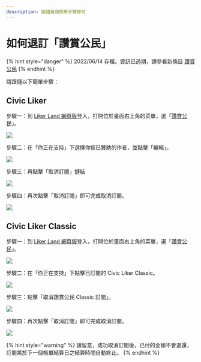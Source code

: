 ```yaml
---
description: 跟隨幾個簡單步驟即可
---
```


# 如何退訂「讚賞公民」

{% hint style="danger" %}
2022/06/14 存檔。資訊已過期，請參看新條目 [讚賞公民](../../../user-guide/civic-liker/)
{% endhint %}

請跟隨以下簡單步驟：

## Civic Liker

步驟一：到 [Liker Land 網頁版](https://liker.land/)登入，打開位於畫面右上角的菜單，選「[讚賞公民](https://liker.land/civic/dashboard)」。

![](../../../.gitbook/assets/civic-liker-menu.png)

步驟二：在「你正在支持」下選擇你經已贊助的作者，並點擊「編輯」。

![](../../../.gitbook/assets/unsubscribe-civic-liker-two-point-zero-01.png)

步驟三：再點擊「取消訂閱」鏈結

![](../../../.gitbook/assets/unsubscribe-civic-liker-two-point-zero-02.png)

步驟四：再次點擊「取消訂閱」即可完成取消訂閱。

![](../../../.gitbook/assets/unsubscribe-civic-liker-two-point-zero-03.png)

## Civic Liker Classic

步驟一：到 [Liker Land 網頁版](https://liker.land/)登入，打開位於畫面右上角的菜單，選「[讚賞公民](https://liker.land/civic/dashboard)」。

![](../../../.gitbook/assets/civic-liker-menu.png)

步驟二：在「你正在支持」下點擊已訂閱的 Civic Liker Classic。

![](../../../.gitbook/assets/unsubscribe-civic-liker-classic-01.png)

步驟三：點擊「取消讚賞公民 Classic 訂閱」。

![](../../../.gitbook/assets/unsubscribe-civic-liker-classic-02.png)

步驟四：再次點擊「取消訂閱」即可完成取消訂閱。

![](../../../.gitbook/assets/unsubscribe-civic-liker-classic-03.png)

{% hint style="warning" %}
請留意，成功取消訂閱後，已付的金額不會退還，訂閱將於下一個帳單結算日之結算時間自動終止。
{% endhint %}

